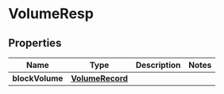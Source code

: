 # VolumeResp

## Properties
Name | Type | Description | Notes
------------ | ------------- | ------------- | -------------
**blockVolume** | [**VolumeRecord**](VolumeRecord.md) |  | 
